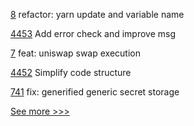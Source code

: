 
[8](https://github.com/hyperledger-labs/benchmarking-cross-chain-bridges/pull/8) refactor: yarn update and variable name

[4453](https://github.com/hyperledger/fabric/pull/4453) Add error check and improve msg

[7](https://github.com/hyperledger-labs/benchmarking-cross-chain-bridges/pull/7) feat: uniswap swap execution

[4452](https://github.com/hyperledger/fabric/pull/4452) Simplify code structure

[741](https://github.com/hyperledger-labs/open-enterprise-agent/pull/741) fix: generified generic secret storage


[See more >>>](https://start-here.hyperledger.org/pull-requests)
